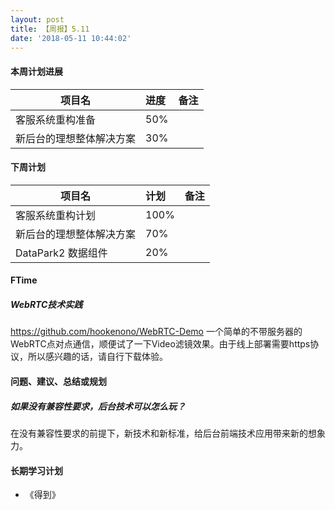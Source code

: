 ```yaml
---
layout: post
title: 【周报】5.11
date: '2018-05-11 10:44:02'
---
```


#### 本周计划进展

| 项目名         | 进度              | 备注  |
| ------------- |:----------------| :---------|
| 客服系统重构准备 |  50% |  |
| 新后台的理想整体解决方案 |  30% |  |

#### 下周计划

| 项目名         | 计划              | 备注  |
| ------------- |:----------------| :---------|
| 客服系统重构计划 |  100% |  |
| 新后台的理想整体解决方案 |  70% |  |
| DataPark2 数据组件 |  20% |  |


#### FTime 
##### WebRTC技术实践
https://github.com/hookenono/WebRTC-Demo
一个简单的不带服务器的WebRTC点对点通信，顺便试了一下Video滤镜效果。由于线上部署需要https协议，所以感兴趣的话，请自行下载体验。


#### 问题、建议、总结或规划
##### 如果没有兼容性要求，后台技术可以怎么玩？
在没有兼容性要求的前提下，新技术和新标准，给后台前端技术应用带来新的想象力。


#### 长期学习计划
- 《得到》
